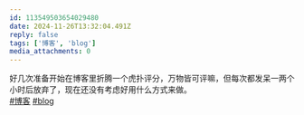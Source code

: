 ```yaml
---
id: 113549503654029480
date: 2024-11-26T13:32:04.491Z
reply: false
tags: ['博客', 'blog']
media_attachments: 0
---
```


好几次准备开始在博客里折腾一个虎扑评分，万物皆可评嘛，但每次都发呆一两个小时后放弃了，现在还没有考虑好用什么方式来做。  
[#博客](https://e5n.cc/tags/%E5%8D%9A%E5%AE%A2) [#blog](https://e5n.cc/tags/blog)

